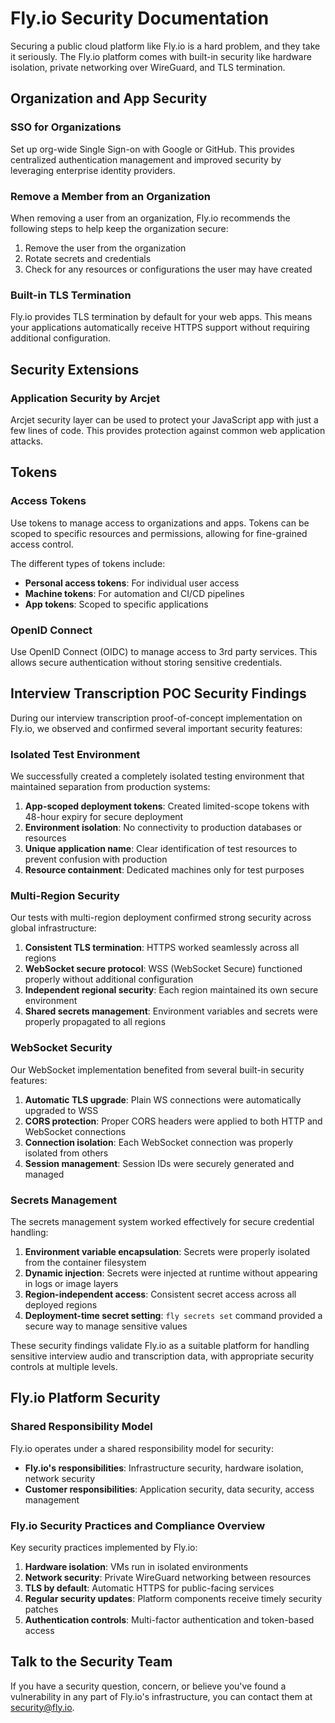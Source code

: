 # Fly.io Security Documentation

Securing a public cloud platform like Fly.io is a hard problem, and they take it seriously. The Fly.io platform comes with built-in security like hardware isolation, private networking over WireGuard, and TLS termination.

## Organization and App Security

### SSO for Organizations

Set up org-wide Single Sign-on with Google or GitHub. This provides centralized authentication management and improved security by leveraging enterprise identity providers.

### Remove a Member from an Organization

When removing a user from an organization, Fly.io recommends the following steps to help keep the organization secure:

1. Remove the user from the organization
2. Rotate secrets and credentials
3. Check for any resources or configurations the user may have created

### Built-in TLS Termination

Fly.io provides TLS termination by default for your web apps. This means your applications automatically receive HTTPS support without requiring additional configuration.

## Security Extensions

### Application Security by Arcjet

Arcjet security layer can be used to protect your JavaScript app with just a few lines of code. This provides protection against common web application attacks.

## Tokens

### Access Tokens

Use tokens to manage access to organizations and apps. Tokens can be scoped to specific resources and permissions, allowing for fine-grained access control.

The different types of tokens include:

- **Personal access tokens**: For individual user access
- **Machine tokens**: For automation and CI/CD pipelines
- **App tokens**: Scoped to specific applications

### OpenID Connect

Use OpenID Connect (OIDC) to manage access to 3rd party services. This allows secure authentication without storing sensitive credentials.

## Interview Transcription POC Security Findings

During our interview transcription proof-of-concept implementation on Fly.io, we observed and confirmed several important security features:

### Isolated Test Environment

We successfully created a completely isolated testing environment that maintained separation from production systems:

1. **App-scoped deployment tokens**: Created limited-scope tokens with 48-hour expiry for secure deployment
2. **Environment isolation**: No connectivity to production databases or resources
3. **Unique application name**: Clear identification of test resources to prevent confusion with production
4. **Resource containment**: Dedicated machines only for test purposes

### Multi-Region Security

Our tests with multi-region deployment confirmed strong security across global infrastructure:

1. **Consistent TLS termination**: HTTPS worked seamlessly across all regions
2. **WebSocket secure protocol**: WSS (WebSocket Secure) functioned properly without additional configuration
3. **Independent regional security**: Each region maintained its own secure environment
4. **Shared secrets management**: Environment variables and secrets were properly propagated to all regions

### WebSocket Security

Our WebSocket implementation benefited from several built-in security features:

1. **Automatic TLS upgrade**: Plain WS connections were automatically upgraded to WSS
2. **CORS protection**: Proper CORS headers were applied to both HTTP and WebSocket connections
3. **Connection isolation**: Each WebSocket connection was properly isolated from others
4. **Session management**: Session IDs were securely generated and managed

### Secrets Management

The secrets management system worked effectively for secure credential handling:

1. **Environment variable encapsulation**: Secrets were properly isolated from the container filesystem
2. **Dynamic injection**: Secrets were injected at runtime without appearing in logs or image layers
3. **Region-independent access**: Consistent secret access across all deployed regions
4. **Deployment-time secret setting**: `fly secrets set` command provided a secure way to manage sensitive values

These security findings validate Fly.io as a suitable platform for handling sensitive interview audio and transcription data, with appropriate security controls at multiple levels.

## Fly.io Platform Security

### Shared Responsibility Model

Fly.io operates under a shared responsibility model for security:

- **Fly.io's responsibilities**: Infrastructure security, hardware isolation, network security
- **Customer responsibilities**: Application security, data security, access management

### Fly.io Security Practices and Compliance Overview

Key security practices implemented by Fly.io:

1. **Hardware isolation**: VMs run in isolated environments
2. **Network security**: Private WireGuard networking between resources
3. **TLS by default**: Automatic HTTPS for public-facing services
4. **Regular security updates**: Platform components receive timely security patches
5. **Authentication controls**: Multi-factor authentication and token-based access

## Talk to the Security Team

If you have a security question, concern, or believe you've found a vulnerability in any part of Fly.io's infrastructure, you can contact them at security@fly.io. 